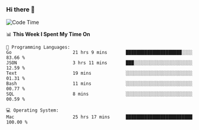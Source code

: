 ### Hi there 👋

<!--
**CrazyCollin/crazycollin** is a ✨ _special_ ✨ repository because its `README.md` (this file) appears on your GitHub profile.

Here are some ideas to get you started:

- 🔭 I’m currently working on ...
- 🌱 I’m currently learning ...
- 👯 I’m looking to collaborate on ...
- 🤔 I’m looking for help with ...
- 💬 Ask me about ...
- 📫 How to reach me: ...
- 😄 Pronouns: ...
- ⚡ Fun fact: ...
-->

<!--START_SECTION:waka-->
![Code Time](http://img.shields.io/badge/Code%20Time-3%2C484%20hrs%2026%20mins-blue)

📊 **This Week I Spent My Time On** 

```text
💬 Programming Languages: 
Go                       21 hrs 9 mins       █████████████████████░░░░   83.66 % 
JSON                     3 hrs 11 mins       ███░░░░░░░░░░░░░░░░░░░░░░   12.59 % 
Text                     19 mins             ░░░░░░░░░░░░░░░░░░░░░░░░░   01.31 % 
Bash                     11 mins             ░░░░░░░░░░░░░░░░░░░░░░░░░   00.77 % 
SQL                      8 mins              ░░░░░░░░░░░░░░░░░░░░░░░░░   00.59 % 

💻 Operating System: 
Mac                      25 hrs 17 mins      █████████████████████████   100.00 % 
```


<!--END_SECTION:waka-->
